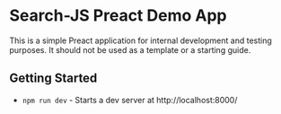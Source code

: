 # Search-JS Preact Demo App

This is a simple Preact application for internal development and testing purposes. It should not be used as a template or a starting guide.

## Getting Started

-   `npm run dev` - Starts a dev server at http://localhost:8000/
